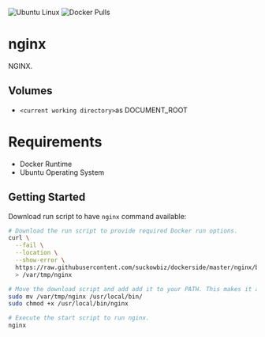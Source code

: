 ![Ubuntu Linux](https://img.shields.io/badge/tested-ubuntu-green.svg) ![Docker Pulls](https://img.shields.io/docker/pulls/suckowbiz/nginx.svg)

# nginx

NGINX.

## Volumes

- `<current working directory>`as DOCUMENT_ROOT

# Requirements

- Docker Runtime
- Ubuntu Operating System

## Getting Started

Download run script to have `nginx` command available:

```bash
# Download the run script to provide required Docker run options.
curl \
  --fail \
  --location \
  --show-error \
  https://raw.githubusercontent.com/suckowbiz/dockerside/master/nginx/base/nginx \
  > /var/tmp/nginx

# Move the download script and add add it to your PATH. This makes it available from command line.
sudo mv /var/tmp/nginx /usr/local/bin/
sudo chmod +x /usr/local/bin/nginx

# Execute the start script to run nginx.
nginx
```